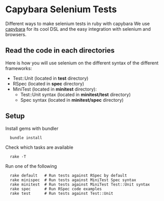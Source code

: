 # Capybara Selenium Tests

Different ways to make selenium tests in ruby with capybara
We use [capybara](https://github.com/jnicklas/capybara) for its cool DSL and the easy integration with selenium and browsers.


## Read the code in each directories

Here is how you will use selenium on the different syntax of the different frameworks:

* Test::Unit (located in **test** directory)
* RSpec (located in **spec** directory)
* MiniTest (located in **minitest** directory):
  * Test::Unit syntax (located in **minitest/test** directory)
  * Spec syntax (located in **minitest/spec** directory)

## Setup


Install gems with bundler

```
  bundle install
```

Check which tasks are available

```
  rake -T
```

Run one of the following

```
  rake default   # Run tests against RSpec by default
  rake minispec  # Run tests against MiniTest Spec syntax
  rake minitest  # Run tests against MiniTest Test::Unit syntax
  rake spec      # Run RSpec code examples
  rake test      # Run tests against Test::Unit
```
